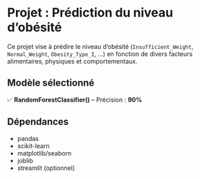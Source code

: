 # Projet : Prédiction du niveau d’obésité

Ce projet vise à prédire le niveau d’obésité (`Insufficient_Weight`, `Normal_Weight`, `Obesity_Type_I`, ...) en fonction de divers facteurs alimentaires, physiques et comportementaux.

## Modèle sélectionné
✅ **RandomForestClassifier()** – Précision : **90%**

## Dépendances
- pandas
- scikit-learn
- matplotlib/seaborn
- joblib
- streamlit (optionnel)

